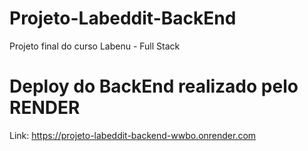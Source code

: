 # Projeto-Labeddit-BackEnd
Projeto final do curso Labenu - Full Stack

# Deploy do BackEnd realizado pelo RENDER
Link: https://projeto-labeddit-backend-wwbo.onrender.com
